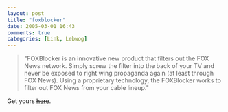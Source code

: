 ```yaml
---
layout: post
title: "foxblocker"
date: 2005-03-01 16:43
comments: true
categories: [Link, Lebwog]
---
```

> "FOXBlocker is an innovative new product that filters out the FOX News network. Simply screw the filter into the back of your TV and never be exposed to right wing propaganda again (at least through FOX News). Using a proprietary technology, the FOXBlocker works to filter out FOX News from your cable lineup."

Get yours [<strike>here</strike>](http://mambo.foxblocker.com/).
